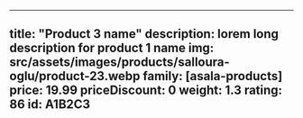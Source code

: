 ---
title: "Product 3 name"
description: lorem long description for product 1 name
img: src/assets/images/products/salloura-oglu/product-23.webp
family: [asala-products]
price: 19.99
priceDiscount: 0
weight: 1.3
rating: 86
id: A1B2C3
 ---
 
      